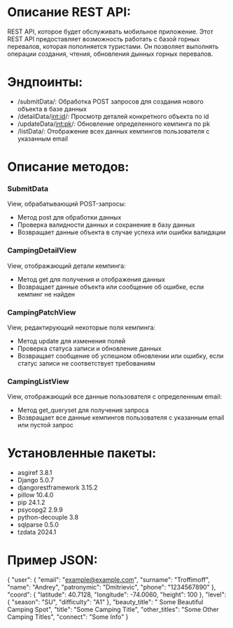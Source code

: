 # Описание REST API:
REST API, которое будет обслуживать мобильное приложение.
Этот REST API предоставляет возможность работать с базой горных перевалов, которая пополняется туристами.
Он позволяет выполнять операции создания, чтения, обновления дынных горных перевалов.

# Эндпоинты:

- /submitData/: Обработка POST запросов для создания нового объекта в базе данных
- /detailData/<int:id>/: Просмотр деталей конкретного объекта по id
- /updateData/<int:pk>/: Обновление определенного кемпинга по pk
- /listData/: Отображение всех данных кемпингов пользователя с указанным email
 

# Описание методов:

### SubmitData
View, обрабатывающий POST-запросы:
- Метод post для обработки данных
- Проверка валидности данных и сохранение в базу данных
- Возвращает данные объекта в случае успеха или ошибки валидации

### CampingDetailView
View, отображающий детали кемпинга:
- Метод get для получения и отображения данных
- Возвращает данные объекта или сообщение об ошибке, если кемпинг не найден

### CampingPatchView
View, редактирующий некоторые поля кемпинга:
- Метод update для изменения полей
- Проверка статуса записи и обновление данных
- Возвращает сообщение об успешном обновлении или ошибку, если статус записи не соответствует требованиям

### CampingListView
View, отображающий все данные пользователя с определенным email:
- Метод get_queryset для получения запроса
- Возвращает все данные кемпингов пользователя с указанным email или пустой запрос


# Установленные пакеты:

- asgiref 3.8.1
- Django 5.0.7
- djangorestframework 3.15.2
- pillow 10.4.0
- pip 24.1.2
- psycopg2 2.9.9
- python-decouple 3.8
- sqlparse 0.5.0
- tzdata 2024.1

# Пример JSON:

{
    "user": {
        "email": "example@example.com",
        "surname": "Troffimoff",
        "name": "Andrey",
        "patronymic": "Dmitrievic",
        "phone": "1234567890"
    },
    "coord": {
        "latitude": 40.7128,
        "longitude": -74.0060,
        "height": 100
    },
    "level": {
        "season": "SU",
        "difficulty": "A1"
    },
    "beauty_title": " Some Beautiful Camping Spot",
    "title": "Some Camping Title",
    "other_titles": "Some Other Camping Titles",
    "connect": "Some Info"
}



